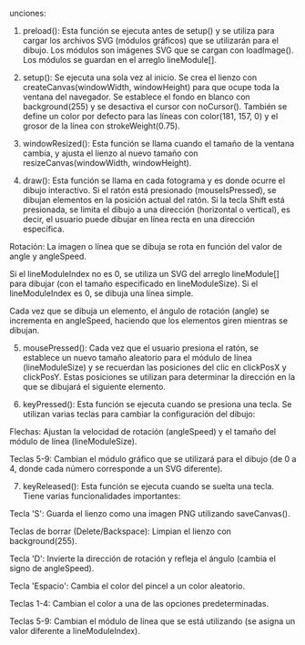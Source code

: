 unciones:
1. preload():
Esta función se ejecuta antes de setup() y se utiliza para cargar los archivos SVG (módulos gráficos) que se utilizarán para el dibujo. Los módulos son imágenes SVG que se cargan con loadImage(). Los módulos se guardan en el arreglo lineModule[].

2. setup():
Se ejecuta una sola vez al inicio. Se crea el lienzo con createCanvas(windowWidth, windowHeight) para que ocupe toda la ventana del navegador. Se establece el fondo en blanco con background(255) y se desactiva el cursor con noCursor(). También se define un color por defecto para las líneas con color(181, 157, 0) y el grosor de la línea con strokeWeight(0.75).

3. windowResized():
Esta función se llama cuando el tamaño de la ventana cambia, y ajusta el lienzo al nuevo tamaño con resizeCanvas(windowWidth, windowHeight).

4. draw():
Esta función se llama en cada fotograma y es donde ocurre el dibujo interactivo. Si el ratón está presionado (mouseIsPressed), se dibujan elementos en la posición actual del ratón. Si la tecla Shift está presionada, se limita el dibujo a una dirección (horizontal o vertical), es decir, el usuario puede dibujar en línea recta en una dirección específica.

  Rotación: La imagen o línea que se dibuja se rota en función del valor de angle y angleSpeed.

  Si el lineModuleIndex no es 0, se utiliza un SVG del arreglo lineModule[] para dibujar (con el tamaño especificado en lineModuleSize). Si el lineModuleIndex es 0, se dibuja una línea simple.

  Cada vez que se dibuja un elemento, el ángulo de rotación (angle) se incrementa en angleSpeed, haciendo que los elementos giren mientras se dibujan.

5. mousePressed():
Cada vez que el usuario presiona el ratón, se establece un nuevo tamaño aleatorio para el módulo de línea (lineModuleSize) y se recuerdan las posiciones del clic en clickPosX y clickPosY. Estas posiciones se utilizan para determinar la dirección en la que se dibujará el siguiente elemento.

6. keyPressed():
Esta función se ejecuta cuando se presiona una tecla. Se utilizan varias teclas para cambiar la configuración del dibujo:

Flechas: Ajustan la velocidad de rotación (angleSpeed) y el tamaño del módulo de línea (lineModuleSize).

Teclas 5-9: Cambian el módulo gráfico que se utilizará para el dibujo (de 0 a 4, donde cada número corresponde a un SVG diferente).

7. keyReleased():
  Esta función se ejecuta cuando se suelta una tecla. Tiene varias funcionalidades importantes:

  Tecla 'S': Guarda el lienzo como una imagen PNG utilizando saveCanvas().

  Teclas de borrar (Delete/Backspace): Limpian el lienzo con background(255).

  Tecla 'D': Invierte la dirección de rotación y refleja el ángulo (cambia el signo de angleSpeed).

  Tecla 'Espacio': Cambia el color del pincel a un color aleatorio.

  Teclas 1-4: Cambian el color a una de las opciones predeterminadas.

  Teclas 5-9: Cambian el módulo de línea que se está utilizando (se asigna un valor diferente a lineModuleIndex).
